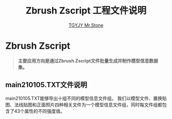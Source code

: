 <h1 align="center">
  <br>
  Zbrush Zscript 工程文件说明
  <br>
</h1>
  <p align="center">
    <a href="https://www.jianshu.com/p/b9e224c0de9f">TGYJY Mr.Stone</a> 
  </p>

# Zbrush Zscript

> **主要应用方向是通过Zbrush Zscript文件批量生成并制作模型信息数据集。**<br>


## main210105.TXT文件说明
main210105.TXT能够导出十组不同的模型信息文件组。
我们以模型文件、置换贴图、法线贴图和正面照片四种相关文件为一个模型信息文件组，同时每文件组都包含了43个属性的不同强度值。
